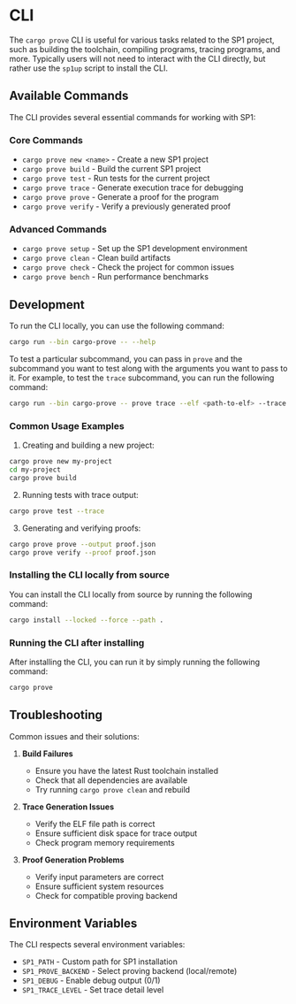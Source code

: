 # CLI

The `cargo prove` CLI is useful for various tasks related to the SP1 project, such as building the toolchain, compiling programs, tracing programs, and more. Typically users will not need to interact with the CLI directly, but rather use the `sp1up` script to install the CLI.

## Available Commands

The CLI provides several essential commands for working with SP1:

### Core Commands

- `cargo prove new <name>` - Create a new SP1 project
- `cargo prove build` - Build the current SP1 project
- `cargo prove test` - Run tests for the current project
- `cargo prove trace` - Generate execution trace for debugging
- `cargo prove prove` - Generate a proof for the program
- `cargo prove verify` - Verify a previously generated proof

### Advanced Commands

- `cargo prove setup` - Set up the SP1 development environment
- `cargo prove clean` - Clean build artifacts
- `cargo prove check` - Check the project for common issues
- `cargo prove bench` - Run performance benchmarks

## Development

To run the CLI locally, you can use the following command:

```bash
cargo run --bin cargo-prove -- --help
```

To test a particular subcommand, you can pass in `prove` and the subcommand you want to test along with the arguments you want to pass to it. For example, to test the `trace` subcommand, you can run the following command:

```bash
cargo run --bin cargo-prove -- prove trace --elf <path-to-elf> --trace <output-path>
```

### Common Usage Examples

1. Creating and building a new project:
```bash
cargo prove new my-project
cd my-project
cargo prove build
```

2. Running tests with trace output:
```bash
cargo prove test --trace
```

3. Generating and verifying proofs:
```bash
cargo prove prove --output proof.json
cargo prove verify --proof proof.json
```

### Installing the CLI locally from source

You can install the CLI locally from source by running the following command:

```bash
cargo install --locked --force --path .
```

### Running the CLI after installing

After installing the CLI, you can run it by simply running the following command:

```bash
cargo prove
```

## Troubleshooting

Common issues and their solutions:

1. **Build Failures**
   - Ensure you have the latest Rust toolchain installed
   - Check that all dependencies are available
   - Try running `cargo prove clean` and rebuild

2. **Trace Generation Issues**
   - Verify the ELF file path is correct
   - Ensure sufficient disk space for trace output
   - Check program memory requirements

3. **Proof Generation Problems**
   - Verify input parameters are correct
   - Ensure sufficient system resources
   - Check for compatible proving backend

## Environment Variables

The CLI respects several environment variables:

- `SP1_PATH` - Custom path for SP1 installation
- `SP1_PROVE_BACKEND` - Select proving backend (local/remote)
- `SP1_DEBUG` - Enable debug output (0/1)
- `SP1_TRACE_LEVEL` - Set trace detail level

